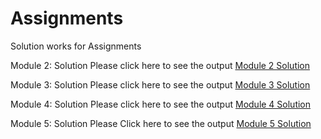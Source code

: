 # Assignments
Solution works for Assignments



Module 2: Solution
Please click here to see the output <a href="https://shamasayd.github.io/Assignments/Module2/">Module 2 Solution</a>





Module 3: Solution
Please click here to see the output <a href="https://shamasayd.github.io/Assignments/Module3/">Module 3 Solution</a>






Module 4: Solution
Please click here to see the output <a href="https://shamasayd.github.io/Assignments/Module4/">Module 4 Solution</a>





Module 5: Solution
Please Click here to see the output <a href="https://shamasayd.github.io/Assignments/Module5/index.html">Module 5 Solution</a>
  
